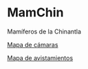 # MamChin
Mamíferos de la Chinantla

[Mapa de cámaras](https://eremun.github.io/MamChin/mapa_estaciones.html)

[Mapa de avistamientos](https://eremun.github.io/MamChin/carlos.html)
